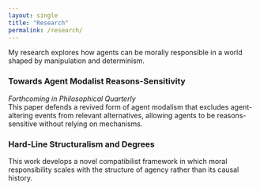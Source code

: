 ```yaml
---
layout: single
title: "Research"
permalink: /research/
---
```


My research explores how agents can be morally responsible in a world shaped by manipulation and determinism.

### Towards Agent Modalist Reasons-Sensitivity  
*Forthcoming in Philosophical Quarterly*  
This paper defends a revived form of agent modalism that excludes agent-altering events from relevant alternatives, allowing agents to be reasons-sensitive without relying on mechanisms.

### Hard-Line Structuralism and Degrees  
This work develops a novel compatibilist framework in which moral responsibility scales with the structure of agency rather than its causal history.

<!-- Add more projects as they develop -->

